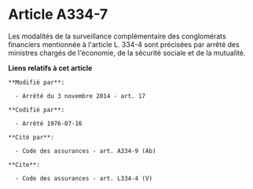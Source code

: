 # Article A334-7

Les modalités de la surveillance complémentaire des conglomérats financiers mentionnée à l'article L. 334-4 sont précisées
par arrêté des ministres chargés de l'économie, de la sécurité sociale et de la mutualité.

**Liens relatifs à cet article**

	**Modifié par**:

	  - Arrêté du 3 novembre 2014 - art. 17

	**Codifié par**:

	  - Arrêté 1976-07-16

	**Cité par**:

	  - Code des assurances - art. A334-9 (Ab)

	**Cite**:

	  - Code des assurances - art. L334-4 (V)
